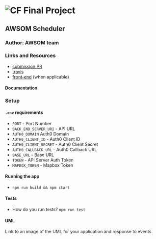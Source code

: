 # ![CF](http://i.imgur.com/7v5ASc8.png) Final Project

## AWSOM Scheduler

### Author: AWSOM team

### Links and Resources

- [submission PR](http://xyz.com)
- [travis](https://travis-ci.com/cf-awsom-scheduler/front-end)
- [front-end](https://cf-awsom-scheduler.herokuapp.com) (when applicable)

#### Documentation

### Setup

#### `.env` requirements

- `PORT` - Port Number
- `BACK_END_SERVER_URI` - API URL
- `AUTH0_DOMAIN` Auth0 Domain
- `AUTH0_CLIENT_ID` - Auth0 Client ID
- `AUTH0_CLIENT_SECRET` - Auth0 Client Secret
- `AUTH0_CALLBACK_URL` - Auth0 Callback URL
- `BASE_URL` - Base URL
- `TOKEN` - API Server Auth Token
- `MAPBOX_TOKEN` - Mapbox Token

#### Running the app

- `npm run build && npm start`

#### Tests

- How do you run tests? `npm run test`

#### UML

Link to an image of the UML for your application and response to events
